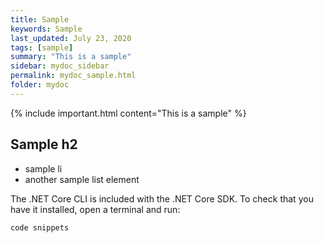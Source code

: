 ```yaml
---
title: Sample
keywords: Sample
last_updated: July 23, 2020
tags: [sample]
summary: "This is a sample"
sidebar: mydoc_sidebar
permalink: mydoc_sample.html
folder: mydoc
---
```


{% include important.html content="This is a sample" %}

## Sample h2
- sample li
- another sample list element

The .NET Core CLI is included with the .NET Core SDK. To check that you have it installed, open a terminal and run:
```bash
code snippets
```

